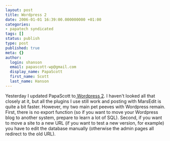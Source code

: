 ```yaml
---
layout: post
title: Wordpress 2
date: 2006-01-01 16:39:00.000000000 +01:00
categories:
- papatech syndicated
tags: []
status: publish
type: post
published: true
meta: {}
author:
  login: shanson
  email: papascott-wp@gmail.com
  display_name: PapaScott
  first_name: Scott
  last_name: Hanson
---
```

<p>Yesterday I updated PapaScott to<a href="http://wordpress.org/development/2005/12/wp2/"> Wordpress 2</a>. I haven't looked all that closely at it, but all the plugins I use still work and posting with MarsEdit is quite a bit faster. However, my two main pet peeves with Wordpress remain. First, there is no export function (so if you want to move your Wordpress blog to another system, prepare to learn a lot of SQL). Second, if you want to move a site to a new URL (if you want to test a new version, for example) you have to edit the database manually (otherwise the admin pages all redirect to the old URL). </p>

